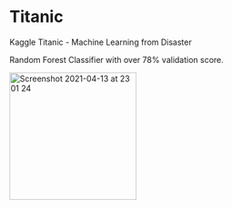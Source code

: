 # Titanic
Kaggle Titanic - Machine Learning from Disaster

Random Forest Classifier with over 78% validation score.

<img width="223" alt="Screenshot 2021-04-13 at 23 01 24" src="https://user-images.githubusercontent.com/64697142/114620823-402e0d80-9cac-11eb-8561-09eab8e8a9e5.png">

